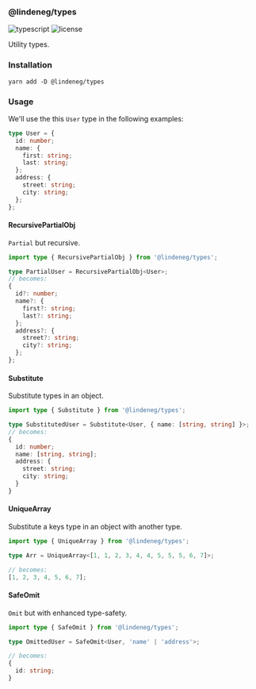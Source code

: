 ### @lindeneg/types

![typescript](https://badgen.net/badge/icon/typescript?icon=typescript&label) ![license](https://badgen.net/npm/license/@lindeneg/types)

Utility types.

### Installation

`yarn add -D @lindeneg/types`

### Usage

We'll use the this `User` type in the following examples:

```ts
type User = {
  id: number;
  name: {
    first: string;
    last: string;
  };
  address: {
    street: string;
    city: string;
  };
};
```

#### RecursivePartialObj

`Partial` but recursive.

```ts
import type { RecursivePartialObj } from '@lindeneg/types';

type PartialUser = RecursivePartialObj<User>;
// becomes:
{
  id?: number;
  name?: {
    first?: string;
    last?: string;
  };
  address?: {
    street?: string;
    city?: string;
  };
};
```

#### Substitute

Substitute types in an object.

```ts
import type { Substitute } from '@lindeneg/types';

type SubstitutedUser = Substitute<User, { name: [string, string] }>;
// becomes:
{
  id: number;
  name: [string, string];
  address: {
    street: string;
    city: string;
  }
}
```

#### UniqueArray

Substitute a keys type in an object with another type.

```ts
import type { UniqueArray } from '@lindeneg/types';

type Arr = UniqueArray<[1, 1, 2, 3, 4, 4, 5, 5, 5, 6, 7]>;

// becomes:
[1, 2, 3, 4, 5, 6, 7];
```

#### SafeOmit

`Omit` but with enhanced type-safety.

```ts
import type { SafeOmit } from '@lindeneg/types';

type OmittedUser = SafeOmit<User, 'name' | 'address'>;

// becomes:
{
  id: string;
}
```
